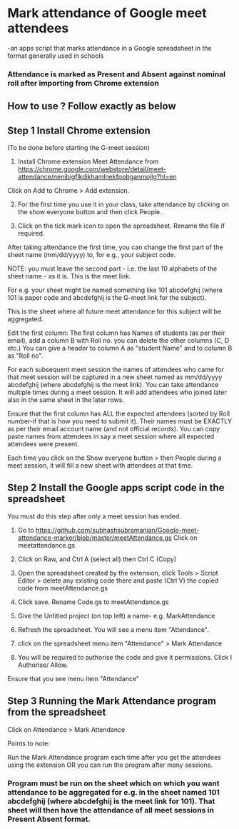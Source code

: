 # Mark attendance of Google meet attendees
-an apps script that marks attendance in a Google spreadsheet in the format generally used in schools

### Attendance is marked as Present and Absent against nominal roll after importing from Chrome extension

## How to use ? Follow exactly as below

## Step 1 Install Chrome extension 
(To be done before starting the G-meet session)

1) Install Chrome extension Meet Attendance from https://chrome.google.com/webstore/detail/meet-attendance/nenibigflkdikhamlnekfppbganmojlg?hl=en

Click on Add to Chrome > Add extension. 

2) For the first time you use it in your class, take attendance by clicking on the show everyone button and then click People.

3) Click on the tick mark icon to open the spreadsheet. Rename the file if required. 

After taking attendance the first time, you can change the first part of the sheet name (mm/dd/yyyy) to, for e.g., your subject code. 

NOTE: you must leave the second part - i.e. the last 10 alphabets of the sheet name - as it is. This is the meet link. 

For e.g. your sheet might be named something like 101 abcdefghij (where 101 is paper code and abcdefghij is the G-meet link for the subject). 

This is the sheet where all future meet attendance for this subject will be aggregated. 

Edit the first column: The first column has Names of students (as per their email), add a column B with Roll no. you can delete the other columns (C, D etc.) You can give a header to column A as "student Name" and to column B as "Roll no". 

For each subsequent meet session the names of attendees who came for that meet session will be captured in a new sheet named as mm/dd/yyyy abcdefghij (where abcdefghij is the meet link). You can take attendance multiple times during a meet session. It will add attendees who joined later also in the same sheet in the later rows.

Ensure that the first column has ALL the expected attendees (sorted by Roll number-if that is how you need to submit it). Their names must be EXACTLY as per their email account name (and not official records). You can copy paste names from attendees in say a meet session where all expected attendees were present.

Each time you click on the Show everyone button > then People during a meet session, it will fill a new sheet with attendees at that time. 

## Step 2 Install the Google apps script code in the spreadsheet

You must do this step after only a meet session has ended. 

1) Go to https://github.com/subhashsubramanian/Google-meet-attendance-marker/blob/master/meetAttendance.gs Click on meetattendance.gs 

2) Click on Raw, and Ctrl A (select all) then Ctrl C (Copy)

3) Open the spreadsheet created by the extension, click Tools > Script Editor > delete any existing code there and paste (Ctrl V) the copied code from meetAttendance.gs

4) Click save. Rename Code.gs to meetAttendance.gs

5) Give the Untitled project (on top left) a name- e.g. MarkAttendance

6) Refresh the spreadsheet. You will see a menu item "Attendance". 

7) click on the spreadsheet menu item "Attendance" > Mark Attendance

7) You will be required to authorise the code and give it permissions. Click l Authorise/ Allow. 

Ensure that you see menu item "Attendance"

## Step 3 Running the Mark Attendance program from the spreadsheet

Click on Attendance > Mark Attendance

Points to note:

Run the Mark Attendance program each time after you get the attendees using the extension OR you can run the program after many sessions.

### Program must be run on the sheet which on which you want attendance to be aggregated for e.g. in the sheet named 101 abcdefghij (where abcdefghij is the meet link for 101). That sheet will then have the attendance of all meet sessions in Present Absent format.

